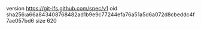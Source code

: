 version https://git-lfs.github.com/spec/v1
oid sha256:a66a843408768482ad1b9e9c77244efa76a51a5d6a072d8cbeddc4f7ae057bd6
size 620
